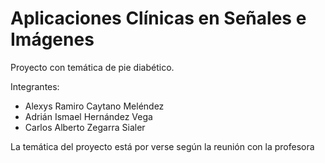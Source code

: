 # Aplicaciones Clínicas en Señales e Imágenes

Proyecto con temática de pie diabético.

Integrantes:
- Alexys Ramiro Caytano Meléndez
- Adrián Ismael Hernández Vega
- Carlos Alberto Zegarra Sialer

La temática del proyecto está por verse según la reunión con la profesora